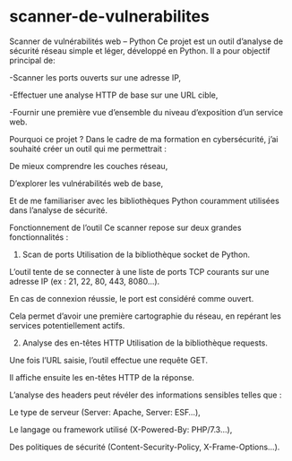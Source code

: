 # scanner-de-vulnerabilites
Scanner de vulnérabilités web – Python
Ce projet est un outil d’analyse de sécurité réseau simple et léger, développé en Python. Il a pour objectif principal de:

-Scanner les ports ouverts sur une adresse IP,

-Effectuer une analyse HTTP de base sur une URL cible,

-Fournir une première vue d’ensemble du niveau d’exposition d’un service web.

Pourquoi ce projet ?
Dans le cadre de ma formation en cybersécurité, j’ai souhaité créer un outil qui me permettrait :

De mieux comprendre les couches réseau,

D’explorer les vulnérabilités web de base,

Et de me familiariser avec les bibliothèques Python couramment utilisées dans l’analyse de sécurité.

Fonctionnement de l’outil
Ce scanner repose sur deux grandes fonctionnalités :

1. Scan de ports
Utilisation de la bibliothèque socket de Python.

L’outil tente de se connecter à une liste de ports TCP courants sur une adresse IP (ex : 21, 22, 80, 443, 8080...).

En cas de connexion réussie, le port est considéré comme ouvert.

Cela permet d’avoir une première cartographie du réseau, en repérant les services potentiellement actifs.

2. Analyse des en-têtes HTTP
Utilisation de la bibliothèque requests.

Une fois l’URL saisie, l’outil effectue une requête GET.

Il affiche ensuite les en-têtes HTTP de la réponse.

L’analyse des headers peut révéler des informations sensibles telles que :

Le type de serveur (Server: Apache, Server: ESF…),

Le langage ou framework utilisé (X-Powered-By: PHP/7.3…),

Des politiques de sécurité (Content-Security-Policy, X-Frame-Options…).


